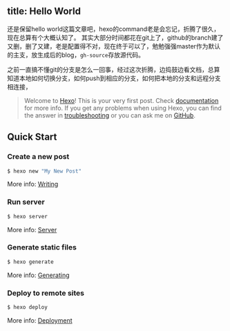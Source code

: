title: Hello World
---
还是保留hello world这篇文章吧，hexo的command老是会忘记，折腾了很久，现在总算有个大概认知了。
其实大部分时间都花在git上了，github的branch建了又删，删了又建，老是配置得不对，现在终于可以了，勉勉强强master作为默认的主支，放生成后的blog，`gh-source`存放源代码。

之前一直搞不懂git的分支是怎么一回事，经过这次折腾，边捣鼓边看文档，总算知道本地如何切换分支，如何push到相应的分支，如何把本地的分支和远程分支相连接，

> Welcome to [Hexo](http://hexo.io/)! This is your very first post. Check [documentation](http://hexo.io/docs/) for more info. If you get any problems when using Hexo, you can find the answer in [troubleshooting](http://hexo.io/docs/troubleshooting.html) or you can ask me on [GitHub](https://github.com/hexojs/hexo/issues).

## Quick Start

### Create a new post

``` bash
$ hexo new "My New Post"
```

More info: [Writing](http://hexo.io/docs/writing.html)

### Run server

``` bash
$ hexo server
```

More info: [Server](http://hexo.io/docs/server.html)

### Generate static files

``` bash
$ hexo generate
```

More info: [Generating](http://hexo.io/docs/generating.html)

### Deploy to remote sites

``` bash
$ hexo deploy
```

More info: [Deployment](http://hexo.io/docs/deployment.html)
